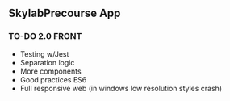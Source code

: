 ## SkylabPrecourse App

### TO-DO 2.0 FRONT

- Testing w/Jest
- Separation logic
- More components
- Good practices ES6
- Full responsive web (in windows low resolution styles crash)